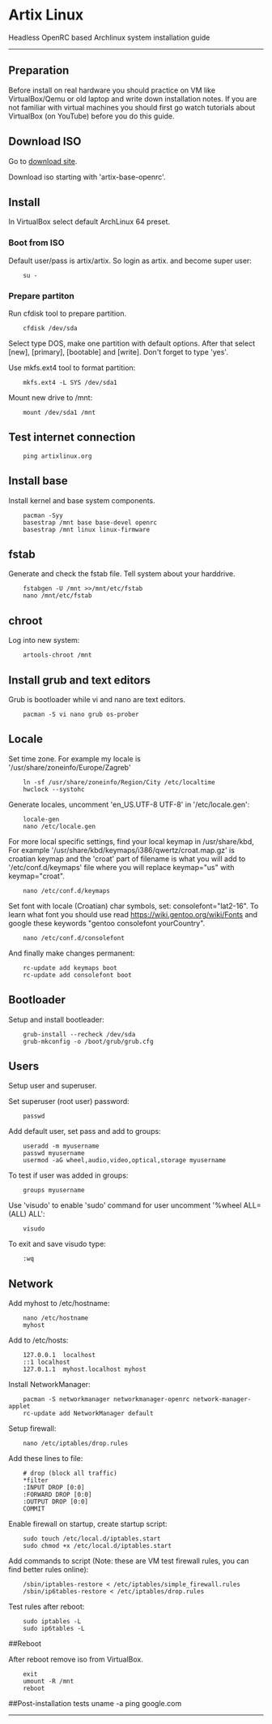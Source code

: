 # Artix Linux

Headless OpenRC based Archlinux system installation guide

---

## Preparation
Before install on real hardware you should practice on VM like VirtualBox/Qemu or
old laptop and write down installation notes.
If you are not familiar with virtual machines you should 
first go watch tutorials about VirtualBox (on YouTube) before you do this guide. 


## Download ISO
Go to [download site](https://artixlinux.org/download.php).

Download iso starting with 'artix-base-openrc'.


## Install

In VirtualBox select default ArchLinux 64 preset.

### Boot from ISO

Default user/pass is artix/artix. So login as artix. and become super user:
    
        su - 

### Prepare partiton
Run cfdisk tool to prepare partition.

        cfdisk /dev/sda 
        
Select type DOS, make one partition with default options. After that select
[new], [primary], [bootable] and [write]. Don't forget to type 'yes'. 

Use mkfs.ext4 tool to format partition:

        mkfs.ext4 -L SYS /dev/sda1

Mount new drive to /mnt:

        mount /dev/sda1 /mnt

## Test internet connection

        ping artixlinux.org
        
## Install base    
Install kernel and base system components.

        pacman -Syy
        basestrap /mnt base base-devel openrc
        basestrap /mnt linux linux-firmware 
    
## fstab
Generate and check the fstab file.
Tell system about your harddrive.
    
        fstabgen -U /mnt >>/mnt/etc/fstab
        nano /mnt/etc/fstab 

## chroot 
Log into new system:

        artools-chroot /mnt



## Install grub and text editors
Grub is bootloader while vi and nano are text editors.
 
        pacman -S vi nano grub os-prober


## Locale

Set time zone. For example my locale is '/usr/share/zoneinfo/Europe/Zagreb'

        ln -sf /usr/share/zoneinfo/Region/City /etc/localtime
        hwclock --systohc
        
Generate locales, uncomment 'en_US.UTF-8 UTF-8' in '/etc/locale.gen':

        locale-gen
        nano /etc/locale.gen 

For more local specific settings, find your local keymap in /usr/share/kbd,
For example '/usr/share/kbd/keymaps/i386/qwertz/croat.map.gz' is croatian keymap
and the 'croat' part of filename is what you will add to '/etc/conf.d/keymaps' file
where you will replace keymap="us" with keymap="croat".

        nano /etc/conf.d/keymaps 

Set font with locale (Croatian) char symbols, set: consolefont="lat2-16".
To learn what font you should use read https://wiki.gentoo.org/wiki/Fonts and
google these keywords "gentoo consolefont yourCountry".

        nano /etc/conf.d/consolefont

And finally make changes permanent:

        rc-update add keymaps boot
        rc-update add consolefont boot


## Bootloader

Setup and install bootleader:

        grub-install --recheck /dev/sda
        grub-mkconfig -o /boot/grub/grub.cfg

## Users

Setup user and superuser.

Set superuser (root user) password:

        passwd
        
Add default user, set pass and add to groups:

        useradd -m myusername
        passwd myusername
        usermod -aG wheel,audio,video,optical,storage myusername

To test if user was added in groups:

        groups myusername

Use 'visudo' to enable 'sudo' command for user uncomment '%wheel ALL=(ALL) ALL':

        visudo        
 
To exit and save visudo type:

        :wq  

## Network

Add myhost to /etc/hostname:

        nano /etc/hostname
        myhost
        
Add to /etc/hosts:

        127.0.0.1  localhost
        ::1 localhost
        127.0.1.1  myhost.localhost myhost

Install NetworkManager: 
   
        pacman -S networkmanager networkmanager-openrc network-manager-applet
        rc-update add NetworkManager default

Setup firewall:

        nano /etc/iptables/drop.rules
        
Add these lines to file:

        # drop (block all traffic)
        *filter
        :INPUT DROP [0:0]
        :FORWARD DROP [0:0]
        :OUTPUT DROP [0:0]
        COMMIT
    
Enable firewall on startup, create startup script:

        sudo touch /etc/local.d/iptables.start
        sudo chmod +x /etc/local.d/iptables.start

Add commands to script (Note: these are VM test firewall rules, you can find better rules online):

        /sbin/iptables-restore < /etc/iptables/simple_firewall.rules
        /sbin/ip6tables-restore < /etc/iptables/drop.rules

Test rules after reboot:

        sudo iptables -L
        sudo ip6tables -L
        
##Reboot
  
After reboot remove iso from VirtualBox.
        
        exit
        umount -R /mnt
        reboot
        
##Post-installation tests
    uname -a
    ping google.com
    
            
        
---
